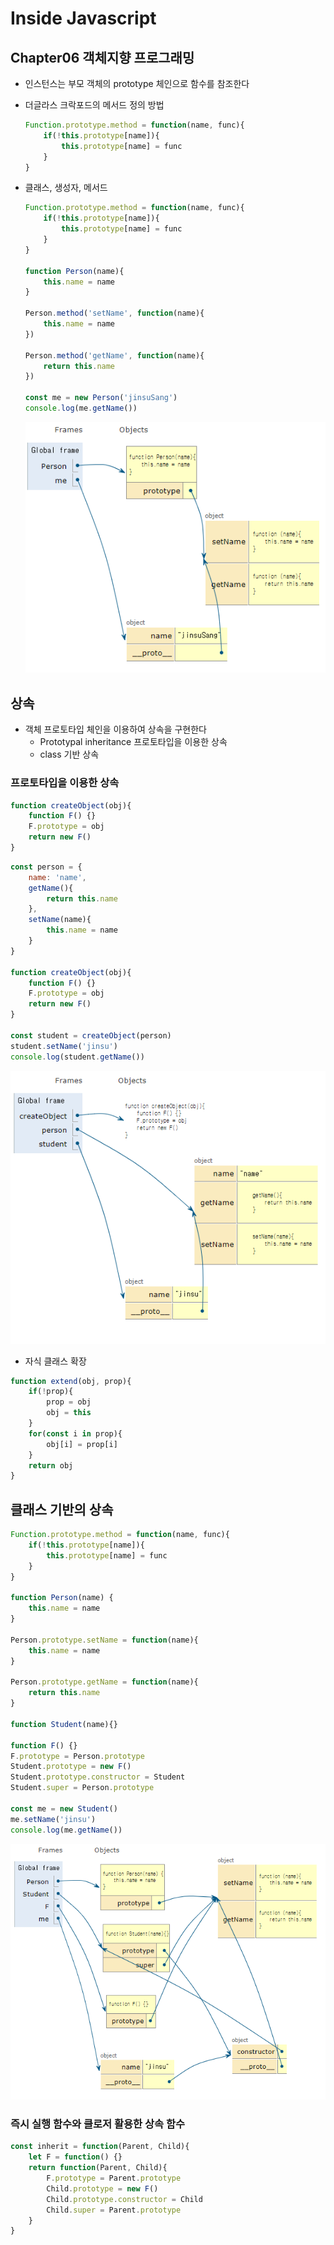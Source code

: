 # Inside Javascript

##  Chapter06 객체지향 프로그래밍

- 인스턴스는 부모 객체의 prototype 체인으로 함수를 참조한다

- 더글라스 크락포드의 메서드 정의 방법

  ```js
  Function.prototype.method = function(name, func){
      if(!this.prototype[name]){
          this.prototype[name] = func 
      }
  }
  ```

- 클래스, 생성자, 메서드

  ```js
  Function.prototype.method = function(name, func){
      if(!this.prototype[name]){
          this.prototype[name] = func 
      }
  }
  
  function Person(name){
      this.name = name
  }
  
  Person.method('setName', function(name){
      this.name = name
  })
  
  Person.method('getName', function(name){
      return this.name
  })
  
  const me = new Person('jinsuSang')
  console.log(me.getName())
  ```

  ![image-20210909140727741](chapter06-01-oop-inheritance.assets/image-20210909140727741.png)

## 상속

- 객체 프로토타입 체인을 이용하여 상속을 구현한다
  - Prototypal inheritance 프로토타입을 이용한 상속
  - class 기반 상속

### 프로토타입을 이용한 상속

```js
function createObject(obj){
    function F() {}
    F.prototype = obj
    return new F()
}
```

```js
const person = {
    name: 'name',
    getName(){
        return this.name
    },
    setName(name){
        this.name = name
    }
}

function createObject(obj){
    function F() {}
    F.prototype = obj
    return new F()
}

const student = createObject(person)
student.setName('jinsu')
console.log(student.getName())
```

![image-20210909141918282](chapter06-01-oop-inheritance.assets/image-20210909141918282.png)


- 자식 클래스 확장
```js
function extend(obj, prop){
    if(!prop){
        prop = obj
        obj = this
    }
    for(const i in prop){
        obj[i] = prop[i]
    }
    return obj
}
```

## 클래스 기반의 상속

```js
Function.prototype.method = function(name, func){
    if(!this.prototype[name]){
        this.prototype[name] = func 
    }
}

function Person(name) {
    this.name = name
}

Person.prototype.setName = function(name){
    this.name = name
}

Person.prototype.getName = function(name){
    return this.name
}

function Student(name){}

function F() {}
F.prototype = Person.prototype
Student.prototype = new F()
Student.prototype.constructor = Student
Student.super = Person.prototype

const me = new Student()
me.setName('jinsu')
console.log(me.getName())
```

![image-20210909145039657](chapter06-01-oop-inheritance.assets/image-20210909145039657.png)

### 즉시 실행 함수와 클로저 활용한 상속 함수

```js
const inherit = function(Parent, Child){
    let F = function() {}
    return function(Parent, Child){
        F.prototype = Parent.prototype
		Child.prototype = new F()
        Child.prototype.constructor = Child
        Child.super = Parent.prototype
    }
}
```


